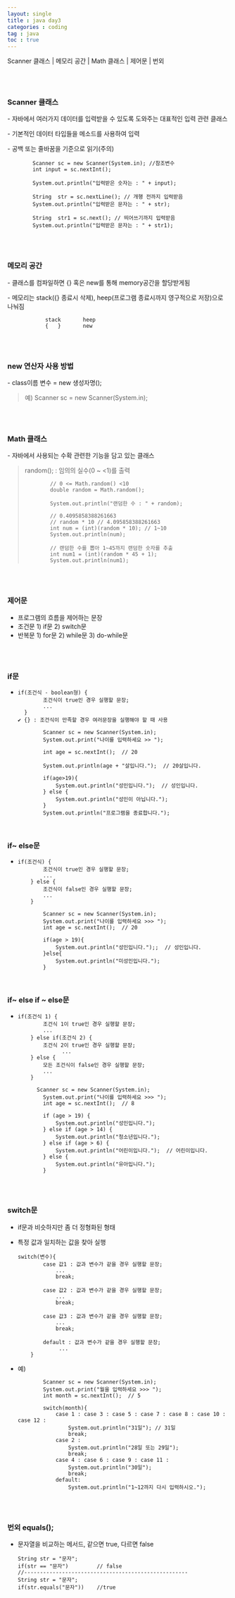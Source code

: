 ```yaml
---
layout: single
title : java day3
categories : coding
tag : java
toc : true
---
```


Scanner 클래스 | 메모리 공간 | Math 클래스 | 제어문 | 번외

<br>

<br>

### Scanner 클래스

\- 자바에서 여러가지 데이터를 입력받을 수 있도록 도와주는 대표적인 입력 관련 클래스

\- 기본적인 데이터 타입들을 메소드를 사용하여 입력

\- 공백 또는 줄바꿈을 기준으로 읽기(주의)

```
        Scanner sc = new Scanner(System.in); //참조변수
        int input = sc.nextInt();

        System.out.println("입력받은 숫자는 : " + input);

        String  str = sc.nextLine(); // 개행 전까지 입력받음
        System.out.println("입력받은 문자는 : " + str);

        String  str1 = sc.next(); // 띄어쓰기까지 입력받음
        System.out.println("입력받은 문자는 : " + str1);
```

<br>

<br>

### 메모리 공간

\- 클래스를 컴파일하면 {}  혹은 new를 통해 memory공간을 할당받게됨

\- 메모리는 stack({} 종료시 삭제), heep(프로그램 종료시까지 영구적으로 저장)으로 나눠짐

```
			stack       heep
			{   }       new
```

  <br>

<br>

### new 연산자 사용 방법

\- class이름 변수 = new 생성자명();

> 예) Scanner sc = new Scanner(System.in);

<br>

<br>

###  Math 클래스

\- 자바에서 사용되는 수확 관련한 기능을 담고 있는 클래스

> random();      : 임의의 실수(0 ~ <1)를 출력
>
> ```
>         // 0 <= Math.random() <10
>         double random = Math.random();
> 
>         System.out.println("랜덤한 수 : " + random);
> 
>         // 0.4095858388261663
>         // random * 10 // 4.095858388261663
>         int num = (int)(random * 10); // 1~10
>         System.out.println(num);
> 
>         // 랜덤한 수를 뽑아 1~45까지 랜덤한 숫자를 추출
>         int num1 = (int)(random * 45 + 1);
>         System.out.println(num1);
> ```

<br>

<br>

### 제어문

- 프로그램의 흐름을 제어하는 문장
- 조건문
      1) if문
          2) switch문
- 반복문
      1) for문
          2) while문
          3) do-while문

<br>

<br>

### if문

- ```
  if(조건식 - boolean형) {
          조건식이 true인 경우 실행할 문장;
          ...
   	}
  ✔ {} : 조건식이 만족할 경우 여러문장을 실행해야 할 때 사용
  ```

  ```
          Scanner sc = new Scanner(System.in);
          System.out.print("나이를 입력하세요 >> ");
  
          int age = sc.nextInt();  // 20
  
          System.out.println(age + "살입니다.");  // 20살입니다.
  
          if(age>19){
              System.out.println("성인입니다.");  // 성인입니다.
          } else {
              System.out.println("성인이 아닙니다.");
          }
          System.out.println("프로그램을 종료합니다.");
  ```

  <br>

### if~ else문

- ```
  if(조건식) {
          조건식이 true인 경우 실행할 문장;
          ...
      } else {
          조건식이 false인 경우 실행할 문장;
          ...
      }
  ```

  ```
          Scanner sc = new Scanner(System.in);
          System.out.print("나이를 입력하세요 >>> ");
          int age = sc.nextInt();  // 20
          
          if(age > 19){
              System.out.println("성인입니다.");;  // 성인입니다.
          }else{
              System.out.println("미성인입니다.");
          }
  ```

  <br>

### if~ else if ~ else문

- ```
  if(조건식 1) {
          조건식 1이 true인 경우 실행할 문장;
          ...
      } else if(조건식 2) {
          조건식 2이 true인 경우 실행할 문장;
                ...
      } else {
          모든 조건식이 false인 경우 실행할 문장;
          ...
      }
  ```

  ```
  		Scanner sc = new Scanner(System.in);
          System.out.print("나이를 입력하세요 >>> ");
          int age = sc.nextInt();  // 8
  
          if (age > 19) {
              System.out.println("성인입니다.");
          } else if (age > 14) {
              System.out.println("청소년입니다.");
          } else if (age > 6) {
              System.out.println("어린이입니다.");  // 어린이입니다.
          } else {
              System.out.println("유아입니다.");
          }
  ```

<br>

<br>

### switch문

- if문과 비슷하지만 좀 더 정형화된 형태

- 특정 값과 일치하는 값을 찾아 실행

  ```
  switch(변수){
          case 값1 : 값과 변수가 같을 경우 실행할 문장;
              ...
              break;
  
          case 값2 : 값과 변수가 같을 경우 실행할 문장;
              ...
              break;
  
          case 값3 : 값과 변수가 같을 경우 실행할 문장;
              ...
              break;
  
          default : 값과 변수가 같을 경우 실행할 문장;
               ...
      }
  ```

- 예)

  ```
          Scanner sc = new Scanner(System.in);
          System.out.print("월을 입력하세요 >>> ");
          int month = sc.nextInt();  // 5
  
          switch(month){
              case 1 : case 3 : case 5 : case 7 : case 8 : case 10 : case 12 :
                  System.out.println("31일"); // 31일
                  break;
              case 2 :
                  System.out.println("28일 또는 29일");
                  break;
              case 4 : case 6 : case 9 : case 11 :
                  System.out.println("30일");
                  break;
              default:
                  System.out.println("1~12까지 다시 입력하시오.");
  ```



<br>

<br>

### 번외 equals();

- 문자열을 비교하는 메서드, 같으면 true, 다르면 false

  ```
  String str = "문자";
  if(str == "문자")         // false
  //----------------------------------------------------
  String str = "문자";
  if(str.equals("문자"))    //true
  ```

  
